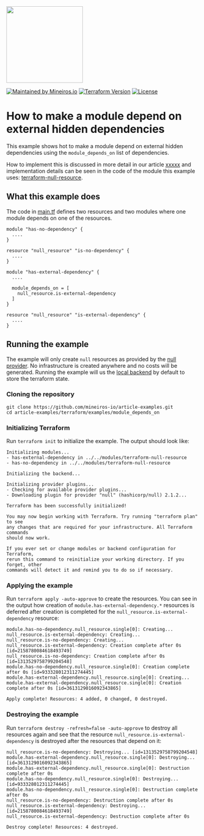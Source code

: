 <img src="https://i.imgur.com/t8IkKoZl.png" width="200"/>

[![Maintained by Mineiros.io](https://img.shields.io/badge/maintained%20by-mineiros.io-00607c.svg)](https://www.mineiros.io/ref=repo_article-examples)
[![Terraform Version](https://img.shields.io/badge/terraform-~%3E%200.12.20-brightgreen.svg)](https://github.com/hashicorp/terraform/releases)
[![License](https://img.shields.io/badge/License-Apache%202.0-brightgreen.svg)](https://opensource.org/licenses/Apache-2.0)

# How to make a module depend on external hidden dependencies

This example shows hot to make a module depend on external hidden dependencies
using the `module_depends_on` list of dependencies.

How to implement this is discussed in more detail in our article
[xxxxx]() and implementation details can be seen in the code of the
module this example uses: [terraform-null-resource](../../modules/terraform-null-resource).

## What this example does
The code in [main.tf](main.tf) defines two resources and two modules where
one module depends on one of the resources.

```
module "has-no-dependency" {
  ....
}

resource "null_resource" "is-no-dependency" {
  ....
}

module "has-external-dependency" {
  ....

  module_depends_on = [
    null_resource.is-external-dependency
  ]
}

resource "null_resource" "is-external-dependency" {
  ....
}
```

## Running the example
The example will only create `null` resources as provided by the
[null provider](https://www.terraform.io/docs/providers/null/index.html).
No infrastructure is created anywhere and no costs will be generated.
Running the example will us the
[local backend](https://www.terraform.io/docs/backends/types/local.html)
by default to store the terraform state.

### Cloning the repository
```
git clone https://github.com/mineiros-io/article-examples.git
cd article-examples/terraform/examples/module_depends_on
```

### Initializing Terraform
Run `terraform init` to initialize the example. The output should look like:
```
Initializing modules...
- has-external-dependency in ../../modules/terraform-null-resource
- has-no-dependency in ../../modules/terraform-null-resource

Initializing the backend...

Initializing provider plugins...
- Checking for available provider plugins...
- Downloading plugin for provider "null" (hashicorp/null) 2.1.2...

Terraform has been successfully initialized!

You may now begin working with Terraform. Try running "terraform plan" to see
any changes that are required for your infrastructure. All Terraform commands
should now work.

If you ever set or change modules or backend configuration for Terraform,
rerun this command to reinitialize your working directory. If you forget, other
commands will detect it and remind you to do so if necessary.
```

### Applying the example
Run `terraform apply -auto-approve` to create the resources.
You can see in the output how creation of
`module.has-external-dependency.*` resources is deferred after creation is completed for the
`null_resource.is-external-dependency` resource:
```
module.has-no-dependency.null_resource.single[0]: Creating...
null_resource.is-external-dependency: Creating...
null_resource.is-no-dependency: Creating...
null_resource.is-external-dependency: Creation complete after 0s [id=2158780084618493749]
null_resource.is-no-dependency: Creation complete after 0s [id=1313529758799204548]
module.has-no-dependency.null_resource.single[0]: Creation complete after 0s [id=933328012311274445]
module.has-external-dependency.null_resource.single[0]: Creating...
module.has-external-dependency.null_resource.single[0]: Creation complete after 0s [id=3613129016092343865]

Apply complete! Resources: 4 added, 0 changed, 0 destroyed.
```

### Destroying the example
Run `terraform destroy -refresh=false -auto-approve` to destroy all resources again and see that
the resource `null_resource.is-external-dependency` is destroyed after the resources that depend on it:
```
null_resource.is-no-dependency: Destroying... [id=1313529758799204548]
module.has-external-dependency.null_resource.single[0]: Destroying... [id=3613129016092343865]
module.has-external-dependency.null_resource.single[0]: Destruction complete after 0s
module.has-no-dependency.null_resource.single[0]: Destroying... [id=933328012311274445]
module.has-no-dependency.null_resource.single[0]: Destruction complete after 0s
null_resource.is-no-dependency: Destruction complete after 0s
null_resource.is-external-dependency: Destroying... [id=2158780084618493749]
null_resource.is-external-dependency: Destruction complete after 0s

Destroy complete! Resources: 4 destroyed.
```
